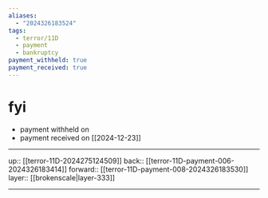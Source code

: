 ```yaml
---
aliases:
  - "2024326183524"
tags:
  - terror/11D
  - payment
  - bankruptcy
payment_withheld: true
payment_received: true
---
```


# fyi

- payment withheld on 
- payment received on [[2024-12-23]]

***

up:: [[terror-11D-2024275124509]]
back:: [[terror-11D-payment-006-2024326183414]]
forward:: [[terror-11D-payment-008-2024326183530]]
layer:: [[brokenscale|layer-333]]

***
